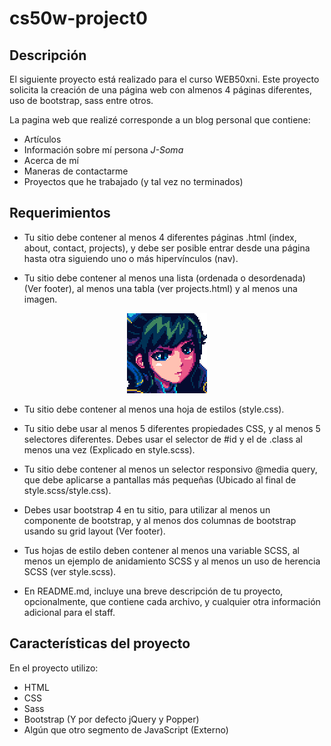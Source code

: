 # cs50w-project0

## Descripción

El siguiente proyecto está realizado para el curso WEB50xni. Este proyecto solicita la creación de una página web con almenos 4 páginas diferentes, uso de bootstrap, sass entre otros.

La pagina web que realizé corresponde a un blog personal que contiene:

- Artículos
- Información sobre mí persona *J-Soma*
- Acerca de mí
- Maneras de contactarme
- Proyectos que he trabajado (y tal vez no terminados)

## Requerimientos

- Tu sitio debe contener al menos 4 diferentes páginas .html (index, about, contact, projects), y debe ser posible entrar desde una página hasta otra siguiendo uno o más hipervínculos (nav).

- Tu sitio debe contener al menos una lista (ordenada o desordenada) (Ver footer), al menos una tabla (ver projects.html) y al menos una imagen. 

<div style="display: block; text-align: center">

![chizuru](images/ffbe-chizuru.png "Chizuru")

</div>

- Tu sitio debe contener al menos una hoja de estilos (style.css).

- Tu sitio debe usar al menos 5 diferentes propiedades CSS, y al menos 5 selectores diferentes. Debes usar el selector de #id y el de .class al menos una vez (Explicado en style.scss).

- Tu sitio debe contener al menos un selector responsivo @media query, que debe aplicarse a pantallas más pequeñas (Ubicado al final de style.scss/style.css).

- Debes usar bootstrap 4 en tu sitio, para utilizar al menos un componente de bootstrap, y al menos dos columnas de bootstrap usando su grid layout (Ver footer).

- Tus hojas de estilo deben contener al menos una variable SCSS, al menos un ejemplo de anidamiento SCSS y al menos un uso de herencia SCSS (ver style.scss).

- En README.md, incluye una breve descripción de tu proyecto, opcionalmente, que contiene cada archivo, y cualquier otra información adicional para el staff.

## Características del proyecto

En el proyecto utilizo:
- HTML
- CSS
- Sass
- Bootstrap (Y por defecto jQuery y Popper)
- Algún que otro segmento de JavaScript (Externo)